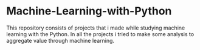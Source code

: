 # Machine-Learning-with-Python

This repository consists of projects that i made while studying machine learning with the Python. In all the projects i tried to make some analysis to aggregate value through machine learning.
